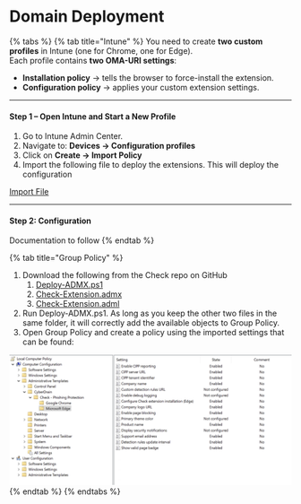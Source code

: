 # Domain Deployment

{% tabs %}
{% tab title="Intune" %}
You need to create **two custom profiles** in Intune (one for Chrome, one for Edge).\
Each profile contains **two OMA-URI settings**:

* **Installation policy** → tells the browser to force-install the extension.
* **Configuration policy** → applies your custom extension settings.

***

#### Step 1 – Open Intune and Start a New Profile

1. Go to Intune Admin Center.
2. Navigate to: **Devices → Configuration profiles**
3. Click on **Create → Import Policy**
4. Import the following file to deploy the extensions. This will deploy the configuration

<a href="https://raw.githubusercontent.com/CyberDrain/Check/refs/heads/main/docs/.gitbook/assets/Check%20Extension_%20Install%20for%20Chrome%20and%20Edge_2025-09-20T22_08_38.615Z.json" class="button primary">Import File</a>

***

#### Step 2: Configuration

Documentation to follow
{% endtab %}

{% tab title="Group Policy" %}


1. Download the following from the Check repo on GitHub
   1. ​[Deploy-ADMX.ps1](../../../../enterprise/Deploy-ADMX.ps1)
   2. ​[Check-Extension.admx](../../../../enterprise/admx/Check-Extension.admx)​
   3. ​[Check-Extension.adml](../../../../enterprise/admx/en-US/Check-Extension.adml)​
2. Run Deploy-ADMX.ps1. As long as you keep the other two files in the same folder, it will correctly add the available objects to Group Policy.
3. Open Group Policy and create a policy using the imported settings that can be found:

![](<../../../.gitbook/assets/image (2).png>)
{% endtab %}
{% endtabs %}
